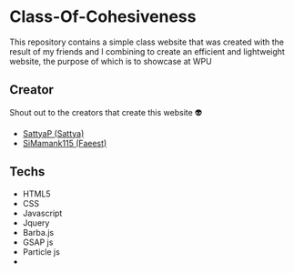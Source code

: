 # Class-Of-Cohesiveness
This repository contains a simple class website that was created with the result of my friends and I combining to create an efficient and lightweight website, the purpose of which is to showcase at WPU
## Creator
Shout out to the creators that create this website :alien:
- [SattyaP (Sattya)]()
- [SiMamank115 (Faeest)]()
## Techs
- HTML5
- CSS
- Javascript
- Jquery
- Barba.js
- GSAP js
- Particle js
- 
